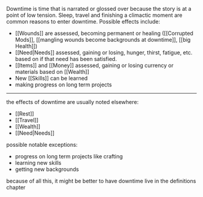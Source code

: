 Downtime is time that is narrated or glossed over because the story is at a point of low tension. Sleep, travel and finishing a climactic moment are common reasons to enter downtime. Possible effects include:
- [[Wounds]] are assessed, becoming permanent or healing ([[Corrupted Mods]], [[mangling wounds become backgrounds at downtime]], [[big Health]])
- [[Need|Needs]] assessed, gaining or losing, hunger, thirst, fatigue, etc. based on if that need has been satisfied.
- [[Items]] and [[Money]] assessed, gaining or losing currency or materials based on [[Wealth]]
- New [[Skills]] can be learned
- making progress on long term projects

---

the effects of downtime are usually noted elsewhere:
- [[Rest]]
- [[Travel]]
- [[Wealth]]
- [[Need|Needs]]

possible notable exceptions:
- progress on long term projects like crafting
- learning new skills
- getting new backgrounds

because of all this, it might be better to have downtime live in the definitions chapter